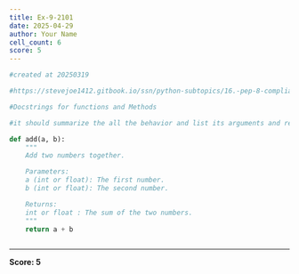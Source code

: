 ```yaml
---
title: Ex-9-2101
date: 2025-04-29
author: Your Name
cell_count: 6
score: 5
---
```


```python
#created at 20250319
```


```python
#https://stevejoe1412.gitbook.io/ssn/python-subtopics/16.-pep-8-compliance
```


```python
#Docstrings for functions and Methods
```


```python
#it should summarize the all the behavior and list its arguments and return values
```


```python
def add(a, b):
    """
    Add two numbers together.

    Parameters:
    a (int or float): The first number.
    b (int or float): The second number.

    Returns:
    int or float : The sum of the two numbers.
    """
    return a + b
```


```python

```


---
**Score: 5**